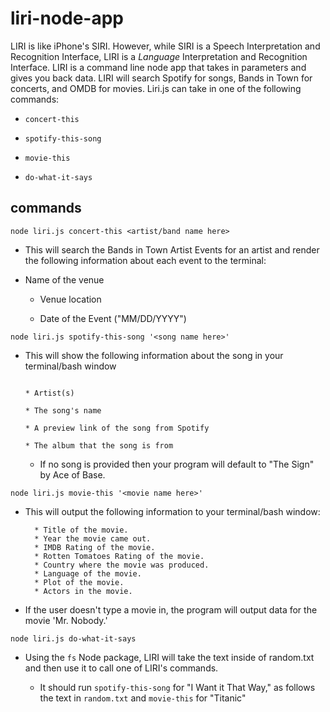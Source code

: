 # liri-node-app
LIRI is like iPhone's SIRI. However, while SIRI is a Speech Interpretation and Recognition Interface, LIRI is a _Language_ Interpretation and Recognition Interface. LIRI is a command line node app that takes in parameters and gives you back data.
 LIRI will search Spotify for songs, Bands in Town for concerts, and OMDB for movies.
Liri.js can take in one of the following commands:

   * `concert-this`

   * `spotify-this-song`

   * `movie-this`

   * `do-what-it-says`
   
   ## commands
   
   `node liri.js concert-this <artist/band name here>`
* This will search the Bands in Town Artist Events  for an artist and render the following information about each event to the terminal:
   

 * Name of the venue

     * Venue location

     * Date of the Event ("MM/DD/YYYY")
     

   
`node liri.js spotify-this-song '<song name here>'`

   * This will show the following information about the song in your terminal/bash window
     ```

     * Artist(s)

     * The song's name

     * A preview link of the song from Spotify

     * The album that the song is from
       ```
       * If no song is provided then your program will default to "The Sign" by Ace of Base.
   
    node liri.js movie-this '<movie name here>'
   
   * This will output the following information to your terminal/bash window:

     ```
       * Title of the movie.
       * Year the movie came out.
       * IMDB Rating of the movie.
       * Rotten Tomatoes Rating of the movie.
       * Country where the movie was produced.
       * Language of the movie.
       * Plot of the movie.
       * Actors in the movie.
     ```

   * If the user doesn't type a movie in, the program will output data for the movie 'Mr. Nobody.'
   
   `node liri.js do-what-it-says`

   * Using the `fs` Node package, LIRI will take the text inside of random.txt and then use it to call one of LIRI's commands.

     * It should run `spotify-this-song` for "I Want it That Way," as follows the text in `random.txt` and `movie-this` for "Titanic"
